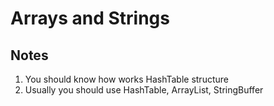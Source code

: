 # Arrays and Strings

## Notes
1. You should know how works HashTable structure
2. Usually you should use HashTable, ArrayList, StringBuffer 